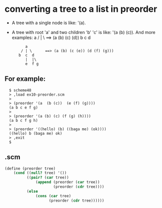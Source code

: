 # converting a tree to a list in preorder
+ A tree with a single node is like: '(a).
+ A tree with root 'a' and two children 'b' 'c' is like: '(a (b) (c)). And more examples:
            a
          / | \      ==> (a (b) (c) (d))
         b  c  d

            a
          / | \      ==> (a (b) (c (e)) (d (f) (g))) 
         b  c  d
            |  |\
            e  f g      
## For example:
      $ scheme48
      > ,load ex10-preorder.scm
      >
      > (preorder '(a  (b (c))  (e (f) (g))))
      (a b c e f g)
      >
      > (preorder '(a (b) (c) (f (g) (h))))
      (a b c f g h)
      >
      > (preorder '((hello) (b) ((baga me) (ok))))
      ((hello) b (baga me) ok)
      > ,exit
      $ 
## .scm   
```scheme
(define (preorder tree)
    (cond ((null? tree) '())
          ((pair? (car tree))
              (append (preorder (car tree))
                      (preorder (cdr tree))))
          (else
              (cons (car tree)
                    (preorder (cdr tree))))))
```
